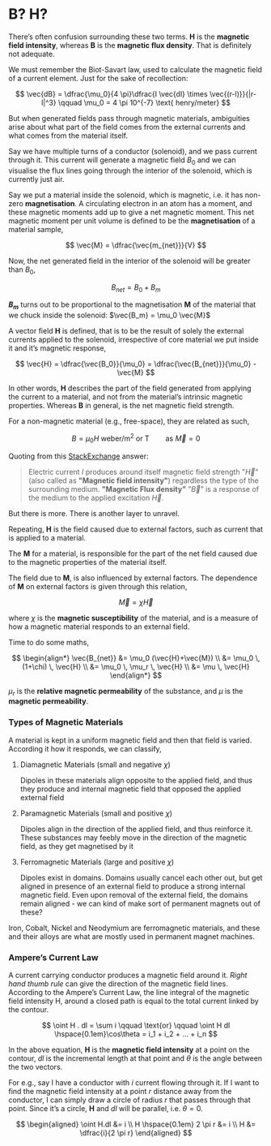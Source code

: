 # B? H?

There’s often confusion surrounding these two terms. **H** is the **magnetic field intensity**, whereas **B** is the **magnetic flux density**. That is definitely not adequate.

We must remember the Biot-Savart law, used to calculate the magnetic field of a current element. Just for the sake of recollection:

$$
\vec{dB} = \dfrac{\mu_0}{4 \pi}\dfrac{I \vec{dl} \times \vec{(r-l)}}{|r-l|^3} \qquad \mu_0 = 4 \pi 10^{-7} \text{ henry/meter}
$$

But when generated fields pass through magnetic materials, ambiguities arise about what part of the field comes from the external currents and what comes from the material itself. 

Say we have multiple turns of a conductor (solenoid), and we pass current through it. This current will generate a magnetic field $B_0$ and we can visualise the flux lines going through the interior of the solenoid, which is currently just air.

Say we put a material inside the solenoid, which is magnetic, i.e. it has non-zero **magnetisation**. A circulating electron in an atom has a moment, and these magnetic moments add up to give a net magnetic moment. This net magnetic moment per unit volume is defined to be the **magnetisation** of a material sample,  

$$
\vec{M} = \dfrac{\vec{m_{net}}}{V}
$$

Now, the net generated field in the interior of the solenoid will be greater than $B_0$, 

$$
B_{net} = B_0 + B_m
$$

**$B_m$** turns out to be proportional to the magnetisation **M** of the material that we chuck inside the solenoid: $\vec{B_m} = \mu_0 \vec{M}$

A vector field **H** is defined, that is to be the result of solely the external currents applied to the solenoid, irrespective of core material we put inside it and it’s magnetic response,

$$
\vec{H} =
\dfrac{\vec{B_0}}{\mu_0} = \dfrac{\vec{B_{net}}}{\mu_0} - \vec{M}
$$

In other words, **H** describes the part of the field generated from applying the current to a material, and not from the material’s intrinsic magnetic properties. Whereas **B** in general, is the net magnetic field strength. 

For a non-magnetic material (e.g., free-space), they are related as such,

$$
B = \mu_0 H \text{ weber/m}^2 \text{ or T} \qquad \text{as }\vec{M}=0
$$

Quoting from this [StackExchange](https://physics.stackexchange.com/a/283484) answer: 

> Electric current $I$ produces around itself magnetic field strength "$\vec{H}$" (also called as **"Magnetic field intensity"**) regardless the type of the surrounding medium. **"Magnetic Flux density"** ”$\vec{B}$” is a response of the medium to the applied excitation $\vec{H}$.
> 

But there is more. There is another layer to unravel. 

Repeating, **H** is the field caused due to external factors, such as current that is applied to a material. 

The **M** for a material, is responsible for the part of the net field caused due to the magnetic properties of the material itself. 

The field due to **M**, is also influenced by external factors. The dependence of **M** on external factors is given through this relation,

$$
\vec{M} = \chi \vec{H}
$$

where $\chi$ is the **magnetic susceptibility** of the material, and is a measure of how a magnetic material responds to an external field.

Time to do some maths,

$$
\begin{align*}
\vec{B_{net}}
 &= \mu_0 (\vec{H}+\vec{M}) \\
 &= \mu_0 \, (1+\chi) \, \vec{H} \\
 &= \mu_0 \, \mu_r \, \vec{H} \\
 &= \mu \, \vec{H}
\end{align*}
$$

$\mu_r$ is the **relative magnetic permeability** of the substance, and $\mu$ is the **magnetic permeability**. 

### Types of Magnetic Materials

A material is kept in a uniform magnetic field and then that field is varied. According it how it responds, we can classify,

1. Diamagnetic Materials (small and negative $\chi$)
    
    Dipoles in these materials align opposite to the applied field, and thus they produce and internal magnetic field that opposed the applied external field
    
2. Paramagnetic Materials (small and positive $\chi$)
    
    Dipoles align in the direction of the applied field, and thus reinforce it. These substances may feebly move in the direction of the magnetic field, as they get magnetised by it
    
3. Ferromagnetic Materials (large and positive $\chi$)
    
    Dipoles exist in domains. Domains usually cancel each other out, but get aligned in presence of an external field to produce a strong internal magnetic field. Even upon removal of the external field, the domains remain aligned - we can kind of make sort of permanent magnets out of these?
    

Iron, Cobalt, Nickel and Neodymium are ferromagnetic materials, and these and their alloys are what are mostly used in permanent magnet machines.

### Ampere’s Current Law

A current carrying conductor produces a magnetic field around it. *Right hand thumb rule* can give the direction of the magnetic field lines. According to the Ampere’s Current Law, the line integral of the magnetic field intensity H, around a closed path is equal to the total current linked by the contour.

$$
\oint H . dl = \sum i \qquad \text{or} \qquad
\oint H dl \hspace{0.1em}\cos\theta = i_1 + i_2 + ... + i_n
$$

In the above equation, **H** is the **magnetic field intensity** at a point on the contour, $dl$ is the incremental length at that point and $\theta$ is the angle between the two vectors. 

For e.g., say I have a conductor with $i$ current flowing through it. If I want to find the magnetic field intensity at a point $r$ distance away from the conductor, I can simply draw a circle of radius $r$ that passes through that point. Since it’s a circle, **H** and $dl$ will be parallel, i.e. $\theta = 0$.

$$
\begin{aligned}
\oint H.dl &= i \\
H \hspace{0.1em} 2 \pi r &= i \\
H &= \dfrac{i}{2 \pi r}
\end{aligned}
$$

###